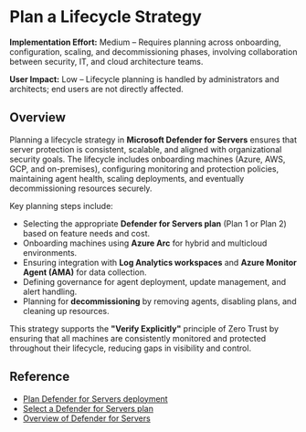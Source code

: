 # Plan a Lifecycle Strategy

**Implementation Effort:** Medium – Requires planning across onboarding, configuration, scaling, and decommissioning phases, involving collaboration between security, IT, and cloud architecture teams.

**User Impact:** Low – Lifecycle planning is handled by administrators and architects; end users are not directly affected.

## Overview

Planning a lifecycle strategy in **Microsoft Defender for Servers** ensures that server protection is consistent, scalable, and aligned with organizational security goals. The lifecycle includes onboarding machines (Azure, AWS, GCP, and on-premises), configuring monitoring and protection policies, maintaining agent health, scaling deployments, and eventually decommissioning resources securely.

Key planning steps include:

- Selecting the appropriate **Defender for Servers plan** (Plan 1 or Plan 2) based on feature needs and cost.
- Onboarding machines using **Azure Arc** for hybrid and multicloud environments.
- Ensuring integration with **Log Analytics workspaces** and **Azure Monitor Agent (AMA)** for data collection.
- Defining governance for agent deployment, update management, and alert handling.
- Planning for **decommissioning** by removing agents, disabling plans, and cleaning up resources.

This strategy supports the **"Verify Explicitly"** principle of Zero Trust by ensuring that all machines are consistently monitored and protected throughout their lifecycle, reducing gaps in visibility and control.

## Reference

- [Plan Defender for Servers deployment](https://learn.microsoft.com/en-us/azure/defender-for-cloud/plan-defender-for-servers-select-plan)  
- [Select a Defender for Servers plan](https://learn.microsoft.com/en-us/azure/defender-for-cloud/plan-defender-for-servers-select-plan)  
- [Overview of Defender for Servers](https://learn.microsoft.com/en-us/azure/defender-for-cloud/defender-for-servers-overview)
